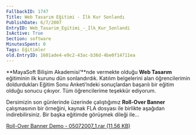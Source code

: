 ```yaml
---
FallbackID: 1747
Title: Web Tasarım Eğitimi - İlk Kur Sonlandı
PublishDate: 6/7/2007
EntryID: Web_Tasarim_Egitimi_-_Ilk_Kur_Sonlandi
IsActive: True
Section: software
MinutesSpent: 0
Tags: Eğitimler
old.EntryID: 1601ade4-e9c2-43ac-b36d-4be0f14711ea
---
```

**MayaSoft Bilişim Akademisi’**nde vermekte olduğu **Web Tasarım**
eğitiminin ilk kurunu dün sonlandırdık. Katılım belgelerini alan
öğrencilerimin doldurdukları Eğitim Sonu Anketi’ndeki sonuçlardan
başarılı bir eğitim olduğu sonucu çıkıyor. Tüm öğrencilerime teşekkür
ediyorum.

Dersimizin son günlerinde üzerinde çalıştığımız **Roll-Over Banner**
çalışmasının bir örneğini, kaynak FLA dosyası ile birlikte aşağıdan
indirebilirsiniz. Bir başka eğitimde görüşmek dileği ile…

[Roll-Over Banner Demo - 05072007\_1.rar (11.56
KB)](http://cdn.daron.yondem.com/assets/1747/05072007_1.rar)


